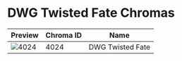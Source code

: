 # DWG Twisted Fate Chromas



| Preview | Chroma ID | Name |
|---------|-----------|------|
| ![4024](https://raw.communitydragon.org/latest/plugins/rcp-be-lol-game-data/global/default/v1/champion-chroma-images/4/4024.png) | 4024 | DWG Twisted Fate |